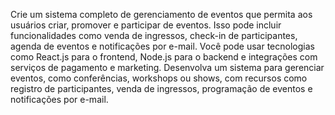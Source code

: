 Crie um sistema completo de gerenciamento de eventos que permita aos usuários criar, promover e participar de eventos. Isso pode incluir funcionalidades como venda de ingressos, check-in de participantes, agenda de eventos e notificações por e-mail. Você pode usar tecnologias como React.js para o frontend, Node.js para o backend e integrações com serviços de pagamento e marketing.
Desenvolva um sistema para gerenciar eventos, como conferências, workshops ou shows, com recursos como registro de participantes, venda de ingressos, programação de eventos e notificações por e-mail.
